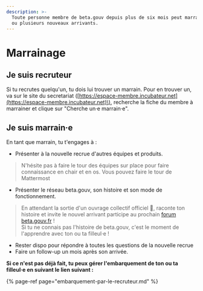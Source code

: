 ```yaml
---
description: >-
  Toute personne membre de beta.gouv depuis plus de six mois peut marrainer un
  ou plusieurs nouveaux arrivants.
---
```


# Marrainage

## Je suis recruteur

Si tu recrutes quelqu'un, tu dois lui trouver un marrain. Pour en trouver un, va sur le site du secretariat \([https://espace-membre.incubateur.net](https://espace-membre.incubateur.net)\), recherche la fiche du membre à marrainer et clique sur "Cherche un·e marrain·e".

## Je suis marrain·e

En tant que marrain, tu t'engages à :

* Présenter à la nouvelle recrue d'autres équipes et produits.

> N'hésite pas à faire le tour des équipes sur place pour faire connaissance en chair et en os. Vous pouvez faire le tour de Mattermost

* Présenter le réseau beta.gouv, son histoire et son mode de fonctionnement.

> En attendant la sortie d'un ouvrage collectif officiel 📖, raconte ton histoire et invite le nouvel arrivant participe au prochain [forum beta.gouv.fr](../actions-transverses/rituels/seminaire.md) !  
> Si tu ne connais pas l'histoire de beta.gouv, c'est le moment de l'apprendre avec ton ou ta filleul·e !

* Rester dispo pour répondre à toutes les questions de la nouvelle recrue
* Faire un follow-up un mois après son arrivée.

**Si ce n'est pas déjà fait, tu peux gérer l'embarquement de ton ou ta filleul·e en suivant le lien suivant :**

{% page-ref page="embarquement-par-le-recruteur.md" %}

